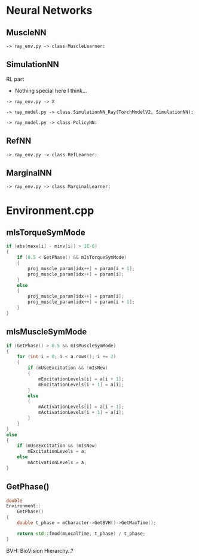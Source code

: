 # Neural Networks


## MuscleNN
`-> ray_env.py -> class MuscleLearner:`
## SimulationNN
RL part
- Nothing special here I think...

`-> ray_env.py -> X`

`-> ray_model.py -> class SimulationNN_Ray(TorchModelV2, SimulationNN):`

`-> ray_model.py -> class PolicyNN:`
## RefNN
`-> ray_env.py -> class RefLearner:`
## MarginalNN
`-> ray_env.py -> class MarginalLearner:`

# Environment.cpp

## mIsTorqueSymMode
```cpp
if (abs(maxv[i] - minv[i]) > 1E-6)
{
    if (0.5 < GetPhase() && mIsTorqueSymMode)
    {
        proj_muscle_param[idx++] = param[i + 1];
        proj_muscle_param[idx++] = param[i];
    }
    else
    {
        proj_muscle_param[idx++] = param[i];
        proj_muscle_param[idx++] = param[i + 1];
    }
}
```

## mIsMuscleSymMode
```cpp
if (GetPhase() > 0.5 && mIsMuscleSymMode)
{
    for (int i = 0; i < a.rows(); i += 2)
    {
        if (mUseExcitation && !mIsNew)
        {
            mExcitationLevels[i] = a[i + 1];
            mExcitationLevels[i + 1] = a[i];
        }
        else
        {
            mActivationLevels[i] = a[i + 1];
            mActivationLevels[i + 1] = a[i];
        }
    }
}
else
{
    if (mUseExcitation && !mIsNew)
        mExcitationLevels = a;
    else
        mActivationLevels = a;
}
```

## GetPhase()
```cpp
double
Environment::
	GetPhase()
{
	double t_phase = mCharacter->GetBVH()->GetMaxTime();

	return std::fmod(mLocalTime, t_phase) / t_phase;
}
```
BVH: BioVision Hierarchy..?